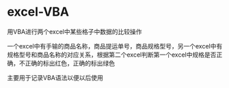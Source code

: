 # excel-VBA

用VBA进行两个excel中某些格子中数据的比较操作

一个excel中有手输的商品名称，商品提运单号，商品规格型号，另一个excel中有规格型号和商品名称的对应关系，根据第二个excel判断第一个excel中规格是否正确，不正确的标出红色，正确的标出绿色

主要用于记录VBA语法以便以后使用
